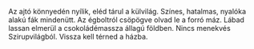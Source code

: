 Az ajtó könnyedén nyílik, eléd tárul a külvilág. Színes, hatalmas, nyalóka alakú fák mindenütt.
Az égboltról csöpögve olvad le a forró máz. Lábad lassan elmerül a csokoládémassza állagú földben.
Nincs menekvés Szirupvilágból. Vissza kell térned a házba.
